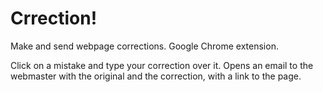 # Crrection!
Make and send webpage corrections. Google Chrome extension.

Click on a mistake and type your correction over it. Opens an email to the webmaster with the original and the correction, with a link to the page.
